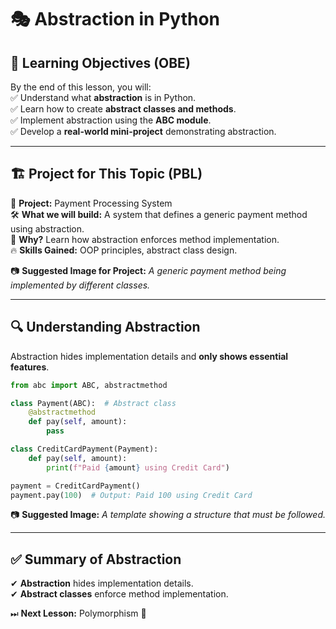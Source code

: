 # 🎭 Abstraction in Python  

## 🎯 Learning Objectives (OBE)  
By the end of this lesson, you will:  
✅ Understand what **abstraction** is in Python.  
✅ Learn how to create **abstract classes and methods**.  
✅ Implement abstraction using the **ABC module**.  
✅ Develop a **real-world mini-project** demonstrating abstraction.  

---

## 🏗 Project for This Topic (PBL)  
📌 **Project:** Payment Processing System  
🛠 **What we will build:** A system that defines a generic payment method using abstraction.  
📌 **Why?** Learn how abstraction enforces method implementation.  
🔥 **Skills Gained:** OOP principles, abstract class design.  

📷 **Suggested Image for Project:** *A generic payment method being implemented by different classes.*  

---

## 🔍 Understanding Abstraction  

Abstraction hides implementation details and **only shows essential features**.  

```python
from abc import ABC, abstractmethod

class Payment(ABC):  # Abstract class
    @abstractmethod
    def pay(self, amount):
        pass

class CreditCardPayment(Payment):  
    def pay(self, amount):
        print(f"Paid {amount} using Credit Card")

payment = CreditCardPayment()
payment.pay(100)  # Output: Paid 100 using Credit Card
```

📷 **Suggested Image:** *A template showing a structure that must be followed.*  

---

## ✅ Summary of Abstraction  
✔ **Abstraction** hides implementation details.  
✔ **Abstract classes** enforce method implementation.  

⏭ **Next Lesson:** Polymorphism 🚀  
